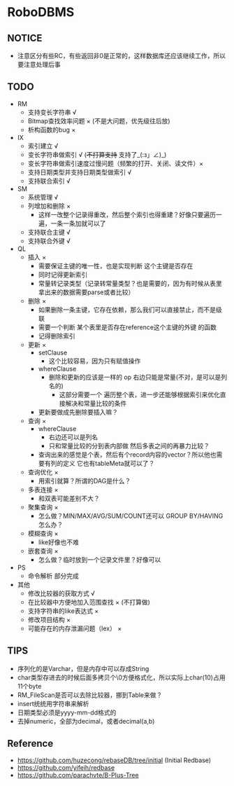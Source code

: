 # RoboDBMS
## NOTICE
 - 注意区分有些RC，有些返回非0是正常的，这样数据库还应该继续工作，所以要注意处理后事
## TODO
 - RM
    - 支持变长字符串 √
    - Bitmap查找效率问题 × (不是大问题，优先级往后放)
    - 析构函数的bug ×
 - IX
    - 索引建立 √
    - 变长字符串做索引 √ (~~不打算支持~~ 支持了_(:з」∠)_)
    - 变长字符串做索引速度过慢问题（频繁的打开、关闭、读文件）×
    - 支持日期类型并支持日期类型做索引 √
    - 支持联合索引 √
 - SM
    - 系统管理 √
    - 列增加和删除 ×
        - 这样一改整个记录得重改，然后整个索引也得重建？好像只要遍历一遍，一条一条加就可以了
    - 支持联合主键 √
    - 支持联合外键 √
 - QL
    - 插入 ×
        - 需要保证主键的唯一性，也是实现判断 这个主键是否存在
        - 同时记得更新索引
        - 常量转记录类型（记录转常量类型？也是需要的，因为有时候从表里拿出来的数据需要parse或者比较）
    - 删除 ×
        - 如果删除一条主键，它存在依赖，那么我们可以直接禁止，而不是级联
        - 需要一个判断 某个表里是否存在reference这个主键的外键 的函数
        - 记得删除索引
    - 更新 ×
        - setClause
            - 这个比较容易，因为只有赋值操作
        - whereClause
            - 删除和更新的应该是一样的 op 右边只能是常量(不对，是可以是列名的)
                - 这部分需要一个  遍历整个表，进一步还能够根据索引来优化直接解决和常量比较的条件
        - 更新要做成先删除要插入嘛？
    - 查询 ×
        - whereClause
            - 右边还可以是列名
            - 只和常量比较的分到表内部做 然后多表之间的再暴力比较？
        - 查询出来的感觉是个表，然后有个record内容的vector？所以他也需要有列的定义 它也有tableMeta就可以了？
    - 查询优化 ×
        - 用索引就算？所谓的DAG是什么？
    - 多表连接 ×
        - 和双表可能差别不大？
    - 聚集查询 ×
        - 怎么做？MIN/MAX/AVG/SUM/COUNT还可以  GROUP BY/HAVING 怎么办？
    - 模糊查询 ×
        - like好像也不难
    - 嵌套查询 ×
        - 怎么做？临时放到一个记录文件里？好像可以
 - PS
    - 命令解析 部分完成
 - 其他
    - 修改比较器的获取方式 √
    - 在比较器中方便地加入范围查找 × (不打算做)
    - 支持字符串的like表达式 ×
    - 修改项目结构 ×
    - 可能存在的内存泄漏问题（lex） ×
## TIPS
 - 序列化的是Varchar，但是内存中可以存成String
 - char类型存进去的时候后面多拷贝个\0方便格式化，所以实际上char(10)占用11个byte
 - RM_FileScan是否可以去除比较器，挪到Table来做？
 - insert统统用字符串来解析
 - 日期类型必须是yyyy-mm-dd格式的
 - 去掉numeric，全部为decimal，或者decimal(a,b)
## Reference
 - https://github.com/huzecong/rebaseDB/tree/initial (Initial Redbase)
 - https://github.com/yifeih/redbase
 - https://github.com/parachvte/B-Plus-Tree
 
